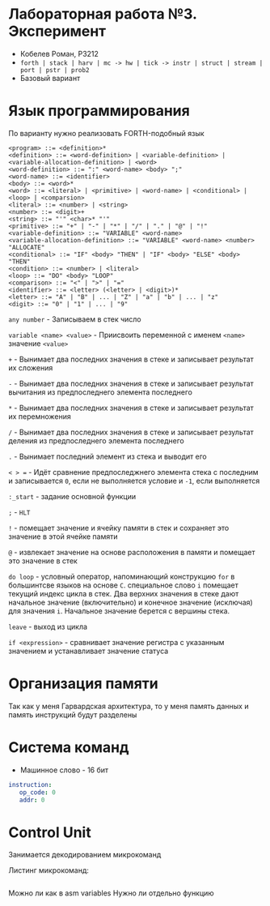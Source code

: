 # Лабораторная работа №3. Эксперимент
- Кобелев Роман, P3212 
- `forth | stack | harv | mc -> hw | tick -> instr | struct | stream | port | pstr | prob2`
- Базовый вариант


# Язык программирования
По варианту нужно реализовать FORTH-подобный язык

```ebnf
<program> ::= <definition>*
<definition> ::= <word-definition> | <variable-definition> | <variable-allocation-definition> | <word>
<word-definition> ::= ":" <word-name> <body> ";"
<word-name> ::= <identifier>
<body> ::= <word>*
<word> ::= <literal> | <primitive> | <word-name> | <conditional> | <loop> | <comparsion>
<literal> ::= <number> | <string>
<number> ::= <digit>+
<string> ::= "'" <char>* "'"
<primitive> ::= "+" | "-" | "*" | "/" | "." | "@" | "!" 
<variable-definition> ::= "VARIABLE" <word-name>
<variable-allocation-definition> ::= "VARIABLE" <word-name> <number> "ALLOCATE"
<conditional> ::= "IF" <body> "THEN" | "IF" <body> "ELSE" <body> "THEN"
<condition> ::= <number> | <literal>
<loop> ::= "DO" <body> "LOOP"
<comparison> ::= "<" | ">" | "="
<identifier> ::= <letter> (<letter> | <digit>)*
<letter> ::= "A" | "B" | ... | "Z" | "a" | "b" | ... | "z"
<digit> ::= "0" | "1" | ... | "9"
```
`any number` - Записываем в стек число

`variable <name> <value>` - Приисвоить переменной с именем `<name>` значение `<value>`

`+` - Вынимает два последних значения в стеке и записывает результат их сложения

`-` - Вынимает два последних значения в стеке и записывает результат вычитания из предпоследнего элемента последнего 

`*` - Вынимает два последних значения в стеке и записывает результат их перемножения

`/` - Вынимает два последних значения в стеке и записывает результат деления из предпоследнего элемента последнего 

`.` - Вынимает последний элемент из стека и выводит его

`< > =` - Идёт сравнение предпоследжнего элемента стека с последним и записывается `0`, если не выполняется условие и `-1`, если выполняется

`:_start` - задание основной функции

`;` - `HLT`

`!` - помещает значение и ячейку памяти в стек и сохраняет это значение в этой ячейке памяти

`@` - извлекает значение на основе расположения в памяти и помещает это значение в стек

`do loop` - условный оператор, напоминающий конструкцию `for` в большинтсве языков на основе `C`. специальное слово `i` помещает текущий индекс цикла в стек. Два верхних значения в стеке дают начальное значение (включительно) и конечное значение (исключая) для значения `i`. Начальное значение берется с вершины стека.

`leave` - выход из цикла

`if <expression>` - сравнивает значение регистра с указанным значением и устанавливает значение статуса

# Организация памяти
Так как у меня Гарвардская архитектура, то у меня память данных и память инструкций будут разделены

# Система команд
- Машинное слово - 16 бит
```yaml
instruction:
   op_code: 0
   addr: 0
```
# Control Unit
Занимается декодированием микрокоманд

Листинг микрокоманд:

```

```


Можно ли как в asm variables
Нужно ли отдельно функцию